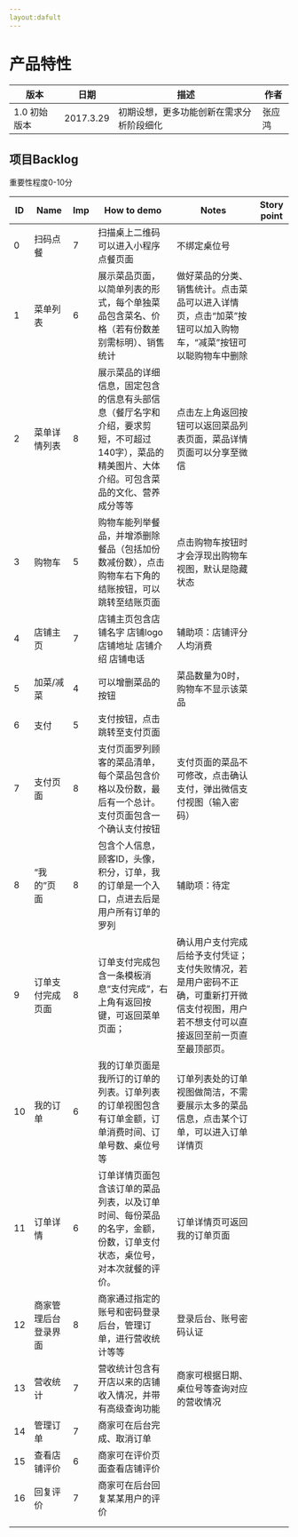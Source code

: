 ```yaml
---
layout:dafult
---
```


# 产品特性

| 版本       | 日期        | 描述                   | 作者   |
| -------- | --------- | -------------------- | ---- |
| 1.0 初始版本 | 2017.3.29 | 初期设想，更多功能创新在需求分析阶段细化 | 张应鸿  |



## 项目Backlog

重要性程度0-10分

| ID   | Name       | Imp  | How to demo                              | Notes                                    | Story point |
| ---- | ---------- | ---- | ---------------------------------------- | ---------------------------------------- | ----------- |
| 0    | 扫码点餐       | 7    | 扫描桌上二维码可以进入小程序点餐页面                       | 不绑定桌位号                                   |             |
| 1    | 菜单列表       | 6    | 展示菜品页面，以简单列表的形式，每个单独菜品包含菜名、价格（若有份数差别需标明）、销售统计 | 做好菜品的分类、销售统计。点击菜品可以进入详情页，点击“加菜”按钮可以加入购物车，“减菜”按钮可以聪购物车中删除 |             |
| 2    | 菜单详情列表     | 8    | 展示菜品的详细信息，固定包含的信息有头部信息（餐厅名字和介绍，要求剪短，不可超过140字），菜品的精美图片、大体介绍。可包含菜品的文化、营养成分等等 | 点击左上角返回按钮可以返回菜品列表页面，菜品详情页面可以分享至微信        |             |
| 3    | 购物车        | 5    | 购物车能列举餐品，并增添删除餐品（包括加份数减份数），点击购物车右下角的结账按钮，可以跳转至结账页面 | 点击购物车按钮时才会浮现出购物车视图，默认是隐藏状态               |             |
| 4    | 店铺主页       | 7    | 店铺主页包含店铺名字 店铺logo 店铺地址 店铺介绍 店铺电话         | 辅助项：店铺评分 人均消费                            |             |
| 5    | 加菜/减菜      | 4    | 可以增删菜品的按钮                                | 菜品数量为0时，购物车不显示该菜品                        |             |
| 6    | 支付         | 5    | 支付按钮，点击跳转至支付页面                           |                                          |             |
| 7    | 支付页面       | 8    | 支付页面罗列顾客的菜品清单，每个菜品包含价格以及份数，最后有一个总计。支付页面包含一个确认支付按钮 | 支付页面的菜品不可修改，点击确认支付，弹出微信支付视图（输入密码）        |             |
| 8    | “我的”页面     | 8    | 包含个人信息，顾客ID，头像，积分，订单，我的订单是一个入口，点进去后是用户所有订单的罗列 | 辅助项：待定                                   |             |
| 9    | 订单支付完成页面   | 8    | 订单支付完成包含一条模板消息“支付完成”，右上角有返回按键，可返回菜单页面；   | 确认用户支付完成后给予支付凭证；支付失败情况，若是用户密码不正确，可重新打开微信支付视图，用户若不想支付可以直接返回至前一页直至最顶部页。 |             |
| 10   | 我的订单       | 6    | 我的订单页面是我所订的订单的列表。订单列表的订单视图包含有订单金额，订单消费时间、订单号数、桌位号等 | 订单列表处的订单视图做简洁，不需要展示太多的菜品信息，点击某个订单，可以进入订单详情页 |             |
| 11   | 订单详情       | 6    | 订单详情页面包含该订单的菜品列表，以及订单时间、每份菜品的名字，金额，份数，订单支付状态，桌位号，对本次就餐的评价。 | 订单详情页可返回我的订单页面                           |             |
| 12   | 商家管理后台登录界面 | 8    | 商家通过指定的账号和密码登录后台，管理订单，进行营收统计等等           | 登录后台、账号密码认证                              |             |
| 13   | 营收统计       | 7    | 营收统计包含有开店以来的店铺收入情况，并带有高级查询功能             | 商家可根据日期、桌位号等查询对应的营收情况                    |             |
| 14   | 管理订单       | 7    | 商家可在后台完成、取消订单                            |                                          |             |
| 15   | 查看店铺评价     | 6    | 商家可在评价页面查看店铺评价                           |                                          |             |
| 16   | 回复评价       | 7    | 商家可在后台回复某某用户的评价                          |                                          |             |
|      |            |      |                                          |                                          |             |
|      |            |      |                                          |                                          |             |

